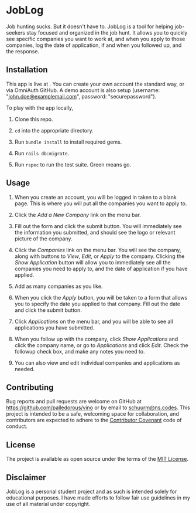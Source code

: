 # JobLog

Job hunting sucks. But it doesn't have to. JobLog is a tool for helping job-seekers stay focused and organized in the job hunt. It allows you to quickly see specific companies you want to work at, and when you apply to those companies, log the date of application, if and when you followed up, and the response.

## Installation

This app is live at [](https://my-job-log.herokuapp.com). You can create your own account the standard way, or via OmniAuth GitHub. A demo account is also setup (username: "john.doe@examplemail.com", password: "securepassword").

To play with the app locally,

1. Clone this repo.

2. `cd` into the appropriate directory.

3. Run `bundle install` to install required gems.

4. Run `rails db:migrate`.

5. Run `rspec` to run the test suite. Green means go.

## Usage

1. When you create an account, you will be logged in taken to a blank page. This is where you will put all the companies you want to apply to.

2. Click the *Add a New Company* link on the menu bar.

3. Fill out the form and click the submit button. You will immediately see the information you submitted, and should see the logo or relevant picture of the company.

4. Click the *Companies* link on the menu bar. You will see the company, along with buttons to *View*, *Edit*, or *Apply* to the company. Clicking the *Show Application* button will allow you to immediately see all the companies you need to apply to, and the date of application if you have applied.

5. Add as many companies as you like.

6. When you click the *Apply* button, you will be taken to a form that allows you to specify the date you applied to that company. Fill out the date and click the submit button.

7. Click *Applications* on the menu bar, and you will be able to see all applications you have submitted.

8. When you follow up with the company, click *Show Applications* and click the company name, or go to *Applications* and click *Edit*. Check the followup check box, and make any notes you need to.

9. You can also view and edit individual companies and applications as needed.

## Contributing

Bug reports and pull requests are welcome on GitHub at https://github.com/palledorous/vino or by email to schuurm@ns.codes. This project is intended to be a safe, welcoming space for collaboration, and contributors are expected to adhere to the [Contributor Covenant](http://contributor-covenant.org) code of conduct.


## License

The project is available as open source under the terms of the [MIT License](http://opensource.org/licenses/MIT).


## Disclaimer

JobLog is a personal student project and as such is intended solely for educational purposes. I have made efforts to follow fair use guidelines in my use of all material under copyright.
